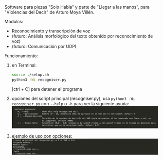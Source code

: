 Software para piezas "Solo Habla" y parte de "Llegar a las manos",
para "Violencias del Decir" de Arturo Moya Villén.

Módulos:

- Reconocimiento y transcripción de voz
- (futuro: Análisis morfológico del texto obtenido por reconocimiento de voz)
- (futuro: Comunicación por UDP)

Funcionamiento:
1. en Terminal:
	```bash
	source ./setup.sh
	python3 -Wi recogniser.py
	```
	[ctrl + C] para detener el programa

2. opciones del script principal (recogniser.py), usa `python3 -Wi recogniser.py` con `--help` o `-h` para ver la siguiente ayuda:
![parámetros opcionales de la linea de comandos](./media/cli-help.png)

3. ejemplo de uso con opciones:
![ejemplo de ejecución con parámetros opcionales](./media/cli-ejemplo-01.png)